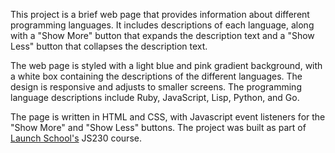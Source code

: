 This project is a brief web page that provides information about different programming languages. It includes descriptions of each language, along with a "Show More" button that expands the description text and a "Show Less" button that collapses the description text. 

The web page is styled with a light blue and pink gradient background, with a white box containing the descriptions of the different languages. The design is responsive and adjusts to smaller screens. The programming language descriptions include Ruby, JavaScript, Lisp, Python, and Go. 

The page is written in HTML and CSS, with Javascript event listeners for the "Show More" and "Show Less" buttons. The project was built as part of [Launch School's](https://launchschool.com) JS230 course.
